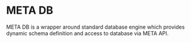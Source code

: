 # META DB

META DB is a wrapper around standard database engine which provides dynamic schema definition and access to database via META API.
